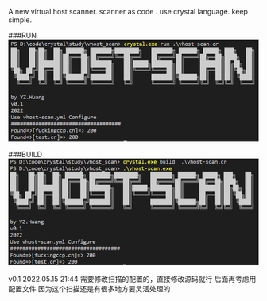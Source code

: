 A new virtual host scanner. scanner as code .
use crystal language.
keep simple.

###RUN
![run](run.png)


###BUILD
![build](build.png)

v0.1
2022.05.15 21:44
需要修改扫描的配置的，直接修改源码就行
后面再考虑用配置文件
因为这个扫描还是有很多地方要灵活处理的


